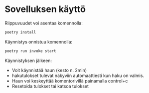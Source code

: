 # Sovelluksen käyttö

Riippuvuudet voi asentaa komennolla:
```bash
poetry install
```

Käynnistys onnistuu komennolla:
```bash
poetry run invoke start
```


Käynnistyksen jälkeen:
- Voit käynnistää haun (kesto n. 2min)
- hakutulokset tulevat näkyviin automaattiesti kun haku on valmis.
- Haun voi keskeyttää komentorivillä painamalla control+c
- Resetoida tulokset tai katsoa tulokset

